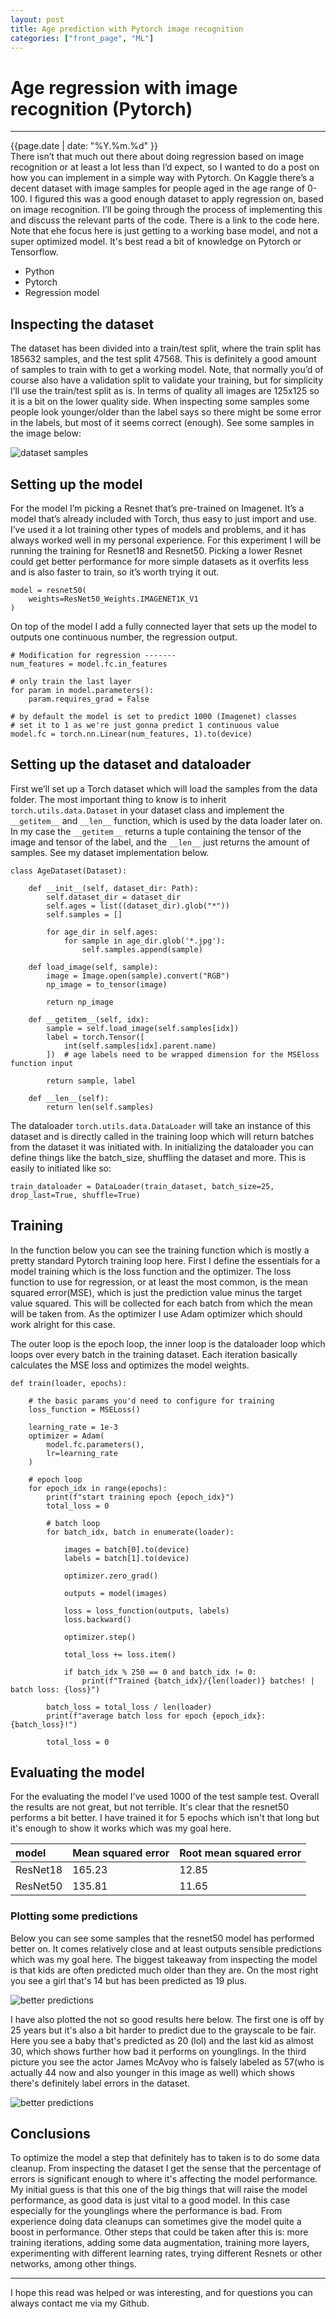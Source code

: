 ```yaml
---
layout: post
title: Age prediction with Pytorch image recognition
categories: ["front_page", "ML"]
---
```

# Age regression with image recognition (Pytorch)
---
<div class="post-date">
    <span>{{page.date | date: "%Y.%m.%d" }}</span>
</div>
<div class="intro">
There isn’t that much out there about doing regression based on image recognition or at least a lot less than I’d expect, so I wanted to do a post on how you can implement in a simple way with Pytorch. On Kaggle there’s a decent dataset with image samples for people aged in the age range of 0-100. I figured this was a good enough dataset to apply regression on, based on image recognition. I’ll be going through the process of implementing this and discuss the relevant parts of the code. There is a link to the code here. Note that ehe focus here is just getting to a working base model, and not a super optimized model. It's best read a bit of knowledge on Pytorch or Tensorflow.
</div>

<ul class="tags">
    <li>Python</li>
    <li>Pytorch</li>
    <li>Regression model</li>
</ul>

## Inspecting the dataset
The dataset has been divided into a train/test split, where the train split has 185632 samples, and the test split 47568. This is definitely a good amount of samples to train with to get a working model. Note, that normally you’d of course also have a validation split to validate your training, but for simplicity I’ll use the train/test split as is. In terms of quality all images are 125x125 so it is a bit on the lower quality side. When inspecting some samples some people look younger/older than the label says so there might be some error in the labels, but most of it seems correct (enough). See some samples in the image below:

![dataset samples]({{site.url}}/assets/images/age-regression/dataset_samples.png)


## Setting up the model
For the model I’m picking a Resnet that’s pre-trained on Imagenet. It’s a model that’s already included with Torch, thus easy to just import and use. I’ve used it a lot training other types of models and problems, and it has always worked well in my personal experience. For this experiment I will be running the training for Resnet18 and Resnet50. Picking a lower Resnet could get better performance for more simple datasets as it overfits less and is also faster to train, so it’s worth trying it out.

```
model = resnet50(
    weights=ResNet50_Weights.IMAGENET1K_V1
)
```
On top of the model I add a fully connected layer that sets up the model to outputs one continuous number, the regression output.
```
# Modification for regression -------
num_features = model.fc.in_features

# only train the last layer
for param in model.parameters():
    param.requires_grad = False

# by default the model is set to predict 1000 (Imagenet) classes
# set it to 1 as we're just gonna predict 1 continuous value
model.fc = torch.nn.Linear(num_features, 1).to(device)
```
## Setting up the dataset and dataloader
First we’ll set up a Torch dataset which will load the samples from the data folder. The most important thing to know is to inherit `torch.utils.data.Dataset` in your dataset class and implement the `__getitem__` and `__len__` function, which is used by the data loader later on. In my case the `__getitem__` returns a tuple containing the tensor of the image and tensor of the label, and the `__len__` just returns the amount of samples. See my dataset implementation below.
```
class AgeDataset(Dataset):
    
    def __init__(self, dataset_dir: Path):
        self.dataset_dir = dataset_dir
        self.ages = list((dataset_dir).glob("*"))
        self.samples = []
        
        for age_dir in self.ages:
            for sample in age_dir.glob('*.jpg'):
                self.samples.append(sample)
                
    def load_image(self, sample):
        image = Image.open(sample).convert("RGB")
        np_image = to_tensor(image)
        
        return np_image

    def __getitem__(self, idx):
        sample = self.load_image(self.samples[idx])
        label = torch.Tensor([
            int(self.samples[idx].parent.name)
        ])  # age labels need to be wrapped dimension for the MSEloss function input
        
        return sample, label
        
    def __len__(self):
        return len(self.samples)
```

The dataloader `torch.utils.data.DataLoader` will take an instance of this dataset and is directly called in the training loop which will return batches from the dataset it was initiated with. In initializing the dataloader you can define things like the batch_size, shuffling the dataset and more. This is easily to initiated like so:

`train_dataloader = DataLoader(train_dataset, batch_size=25, drop_last=True, shuffle=True)`

## Training
In the function below you can see the training function which is mostly a pretty standard Pytorch training loop here. First I define the essentials for a model training which is the loss function and the optimizer. The loss function to use for regression, or at least the most common, is the mean squared error(MSE), which is just the prediction value minus the target value squared. This will be collected for each batch from which the mean will be taken from. As the optimizer I use Adam optimizer which should work alright for this case.

The outer loop is the epoch loop, the inner loop is the dataloader loop which loops over every batch in the training dataset. Each iteration basically calculates the MSE loss and optimizes the model weights.

```
def train(loader, epochs):

    # the basic params you'd need to configure for training
    loss_function = MSELoss()

    learning_rate = 1e-3
    optimizer = Adam(
        model.fc.parameters(),
        lr=learning_rate
    )

    # epoch loop
    for epoch_idx in range(epochs):
        print(f"start training epoch {epoch_idx}")
        total_loss = 0

        # batch loop
        for batch_idx, batch in enumerate(loader):

            images = batch[0].to(device)
            labels = batch[1].to(device)

            optimizer.zero_grad()

            outputs = model(images)

            loss = loss_function(outputs, labels)
            loss.backward()

            optimizer.step()

            total_loss += loss.item()

            if batch_idx % 250 == 0 and batch_idx != 0:
                print(f"Trained {batch_idx}/{len(loader)} batches! | batch loss: {loss}")

        batch_loss = total_loss / len(loader)
        print(f"average batch loss for epoch {epoch_idx}: {batch_loss}!")

        total_loss = 0
```

## Evaluating the model
For the evaluating the model I've used 1000 of the test sample test. Overall the results are not great, but not terrible. It's clear that the resnet50 performs a bit better. I have trained it for 5 epochs which isn't that long but it's enough to show it works which was my goal here.

|model|Mean squared error|Root mean squared error|
|:---|:---|:---|
|ResNet18|165.23|12.85|
|ResNet50|135.81|11.65|

### Plotting some predictions
Below you can see some samples that the resnet50 model has performed better on. It comes relatively close and at least outputs sensible predictions which was my goal here. The biggest takeaway from inspecting the model is that kids are often predicted much older than they are. On the most right you see a girl that's 14 but has been predicted as 19 plus.

![better predictions]({{site.url}}/assets/images/age-regression/better_samples.png)

I have also plotted the not so good results here below. The first one is off by 25 years but it's also a bit harder to predict due to the grayscale to be fair. Here you see a baby that's predicted as 20 (lol) and the last kid as almost 30, which shows further how bad it performs on younglings. In the third picture you see the actor James McAvoy who is falsely labeled as 57(who is actually 44 now and also younger in this image as well) which shows there's definitely label errors in the dataset.

![better predictions]({{site.url}}/assets/images/age-regression/worse_samples.png)

## Conclusions
To optimize the model a step that definitely has to taken is to do some data cleanup. From inspecting the dataset I get the sense that the percentage of errors is significant enough to where it's affecting the model performance. My initial guess is that this one of the big things that will raise the model performance, as good data is just vital to a good model. In this case especially for the younglings where the performance is bad. From experience doing data cleanups can sometimes give the model quite a boost in performance. Other steps that could be taken after this is: more training iterations, adding some data augmentation, training more layers, experimenting with different learning rates, trying different Resnets or other networks, among other things.

<hr/>
I hope this read was helped or was interesting, and for questions you can always contact me via my Github.
